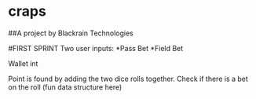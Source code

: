 # craps
##A project by Blackrain Technologies

#FIRST SPRINT
Two user inputs:
*Pass Bet
*Field Bet

Wallet int

Point is found by adding the two dice rolls together.
Check if there is a bet on the roll
(fun data structure here)
